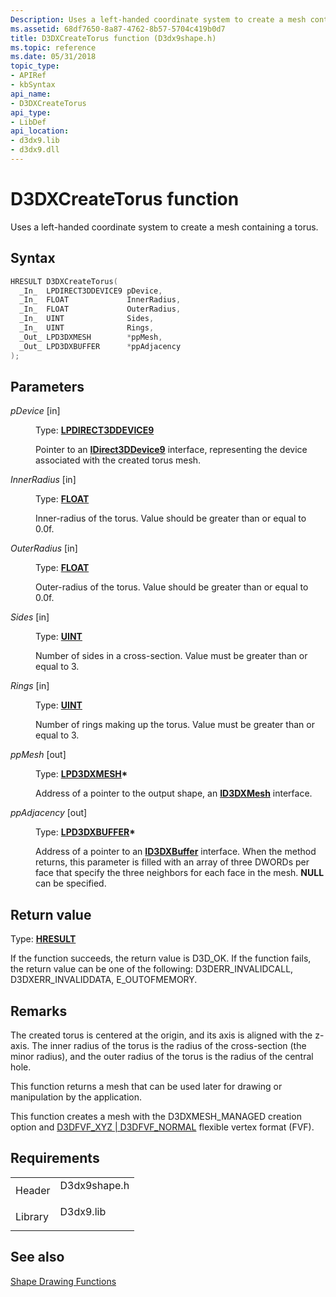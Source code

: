 ```yaml
---
Description: Uses a left-handed coordinate system to create a mesh containing a torus.
ms.assetid: 68df7650-8a87-4762-8b57-5704c419b0d7
title: D3DXCreateTorus function (D3dx9shape.h)
ms.topic: reference
ms.date: 05/31/2018
topic_type:
- APIRef
- kbSyntax
api_name:
- D3DXCreateTorus
api_type:
- LibDef
api_location:
- d3dx9.lib
- d3dx9.dll
---
```


# D3DXCreateTorus function

Uses a left-handed coordinate system to create a mesh containing a torus.

## Syntax


```C++
HRESULT D3DXCreateTorus(
  _In_  LPDIRECT3DDEVICE9 pDevice,
  _In_  FLOAT             InnerRadius,
  _In_  FLOAT             OuterRadius,
  _In_  UINT              Sides,
  _In_  UINT              Rings,
  _Out_ LPD3DXMESH        *ppMesh,
  _Out_ LPD3DXBUFFER      *ppAdjacency
);
```



## Parameters

<dl> <dt>

*pDevice* \[in\]
</dt> <dd>

Type: **[**LPDIRECT3DDEVICE9**](/windows/win32/api/d3d9helper/nn-d3d9helper-idirect3ddevice9)**

Pointer to an [**IDirect3DDevice9**](/windows/win32/api/d3d9helper/nn-d3d9helper-idirect3ddevice9) interface, representing the device associated with the created torus mesh.

</dd> <dt>

*InnerRadius* \[in\]
</dt> <dd>

Type: **[**FLOAT**](../winprog/windows-data-types.md)**

Inner-radius of the torus. Value should be greater than or equal to 0.0f.

</dd> <dt>

*OuterRadius* \[in\]
</dt> <dd>

Type: **[**FLOAT**](../winprog/windows-data-types.md)**

Outer-radius of the torus. Value should be greater than or equal to 0.0f.

</dd> <dt>

*Sides* \[in\]
</dt> <dd>

Type: **[**UINT**](../winprog/windows-data-types.md)**

Number of sides in a cross-section. Value must be greater than or equal to 3.

</dd> <dt>

*Rings* \[in\]
</dt> <dd>

Type: **[**UINT**](../winprog/windows-data-types.md)**

Number of rings making up the torus. Value must be greater than or equal to 3.

</dd> <dt>

*ppMesh* \[out\]
</dt> <dd>

Type: **[**LPD3DXMESH**](id3dxmesh.md)\***

Address of a pointer to the output shape, an [**ID3DXMesh**](id3dxmesh.md) interface.

</dd> <dt>

*ppAdjacency* \[out\]
</dt> <dd>

Type: **[**LPD3DXBUFFER**](id3dxbuffer.md)\***

Address of a pointer to an [**ID3DXBuffer**](id3dxbuffer.md) interface. When the method returns, this parameter is filled with an array of three DWORDs per face that specify the three neighbors for each face in the mesh. **NULL** can be specified.

</dd> </dl>

## Return value

Type: **[**HRESULT**](https://msdn.microsoft.com/library/Bb401631(v=MSDN.10).aspx)**

If the function succeeds, the return value is D3D\_OK. If the function fails, the return value can be one of the following: D3DERR\_INVALIDCALL, D3DXERR\_INVALIDDATA, E\_OUTOFMEMORY.

## Remarks

The created torus is centered at the origin, and its axis is aligned with the z-axis. The inner radius of the torus is the radius of the cross-section (the minor radius), and the outer radius of the torus is the radius of the central hole.

This function returns a mesh that can be used later for drawing or manipulation by the application.

This function creates a mesh with the D3DXMESH\_MANAGED creation option and [D3DFVF\_XYZ \| D3DFVF\_NORMAL](d3dfvf.md) flexible vertex format (FVF).

## Requirements



|                    |                                                                                         |
|--------------------|-----------------------------------------------------------------------------------------|
| Header<br/>  | <dl> <dt>D3dx9shape.h</dt> </dl> |
| Library<br/> | <dl> <dt>D3dx9.lib</dt> </dl>    |



## See also

<dl> <dt>

[Shape Drawing Functions](dx9-graphics-reference-d3dx-functions-shape.md)
</dt> </dl>

 

 